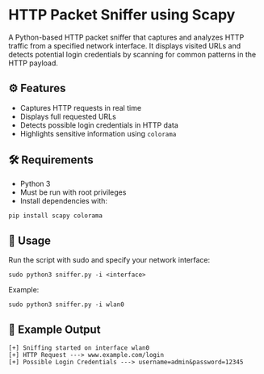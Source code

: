 # HTTP Packet Sniffer using Scapy

A Python-based HTTP packet sniffer that captures and analyzes HTTP traffic from a specified network interface. It displays visited URLs and detects potential login credentials by scanning for common patterns in the HTTP payload.

## ⚙️ Features

- Captures HTTP requests in real time
- Displays full requested URLs
- Detects possible login credentials in HTTP data
- Highlights sensitive information using `colorama`

## 🛠️ Requirements

- Python 3
- Must be run with root privileges
- Install dependencies with:

```bash
pip install scapy colorama
```

## 🚀 Usage

Run the script with sudo and specify your network interface:

    sudo python3 sniffer.py -i <interface>

Example:

    sudo python3 sniffer.py -i wlan0

## 📌 Example Output

```
[+] Sniffing started on interface wlan0
[+] HTTP Request ---> www.example.com/login
[+] Possible Login Credentials ---> username=admin&password=12345
```
